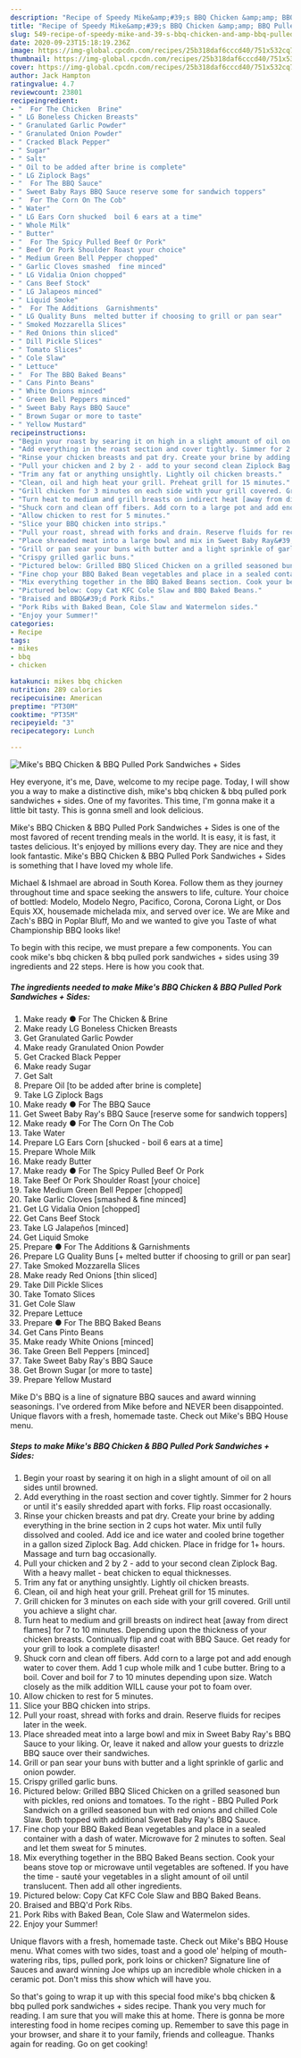 ```yaml
---
description: "Recipe of Speedy Mike&amp;#39;s BBQ Chicken &amp;amp; BBQ Pulled Pork Sandwiches + Sides"
title: "Recipe of Speedy Mike&amp;#39;s BBQ Chicken &amp;amp; BBQ Pulled Pork Sandwiches + Sides"
slug: 549-recipe-of-speedy-mike-and-39-s-bbq-chicken-and-amp-bbq-pulled-pork-sandwiches-sides
date: 2020-09-23T15:18:19.236Z
image: https://img-global.cpcdn.com/recipes/25b318daf6cccd40/751x532cq70/mikes-bbq-chicken-bbq-pulled-pork-sandwiches-sides-recipe-main-photo.jpg
thumbnail: https://img-global.cpcdn.com/recipes/25b318daf6cccd40/751x532cq70/mikes-bbq-chicken-bbq-pulled-pork-sandwiches-sides-recipe-main-photo.jpg
cover: https://img-global.cpcdn.com/recipes/25b318daf6cccd40/751x532cq70/mikes-bbq-chicken-bbq-pulled-pork-sandwiches-sides-recipe-main-photo.jpg
author: Jack Hampton
ratingvalue: 4.7
reviewcount: 23801
recipeingredient:
- "  For The Chicken  Brine"
- " LG Boneless Chicken Breasts"
- " Granulated Garlic Powder"
- " Granulated Onion Powder"
- " Cracked Black Pepper"
- " Sugar"
- " Salt"
- " Oil to be added after brine is complete"
- " LG Ziplock Bags"
- "  For The BBQ Sauce"
- " Sweet Baby Rays BBQ Sauce reserve some for sandwich toppers"
- "  For The Corn On The Cob"
- " Water"
- " LG Ears Corn shucked  boil 6 ears at a time"
- " Whole Milk"
- " Butter"
- "  For The Spicy Pulled Beef Or Pork"
- " Beef Or Pork Shoulder Roast your choice"
- " Medium Green Bell Pepper chopped"
- " Garlic Cloves smashed  fine minced"
- " LG Vidalia Onion chopped"
- " Cans Beef Stock"
- " LG Jalapeos minced"
- " Liquid Smoke"
- "  For The Additions  Garnishments"
- " LG Quality Buns  melted butter if choosing to grill or pan sear"
- " Smoked Mozzarella Slices"
- " Red Onions thin sliced"
- " Dill Pickle Slices"
- " Tomato Slices"
- " Cole Slaw"
- " Lettuce"
- "  For The BBQ Baked Beans"
- " Cans Pinto Beans"
- " White Onions minced"
- " Green Bell Peppers minced"
- " Sweet Baby Rays BBQ Sauce"
- " Brown Sugar or more to taste"
- " Yellow Mustard"
recipeinstructions:
- "Begin your roast by searing it on high in a slight amount of oil on all sides until browned."
- "Add everything in the roast section and cover tightly. Simmer for 2 hours or until it&#39;s easily shredded apart with forks. Flip roast occasionally."
- "Rinse your chicken breasts and pat dry. Create your brine by adding everything in the brine section in 2 cups hot water. Mix until fully dissolved and cooled. Add ice and ice water and cooled brine together in a gallon sized Ziplock Bag. Add chicken. Place in fridge for 1+ hours. Massage and turn bag occasionally."
- "Pull your chicken and 2 by 2 - add to your second clean Ziplock Bag. With a heavy mallet - beat chicken to equal thicknesses."
- "Trim any fat or anything unsightly. Lightly oil chicken breasts."
- "Clean, oil and high heat your grill. Preheat grill for 15 minutes."
- "Grill chicken for 3 minutes on each side with your grill covered. Grill until you achieve a slight char."
- "Turn heat to medium and grill breasts on indirect heat [away from direct flames] for 7 to 10 minutes. Depending upon the thickness of your chicken breasts. Continually flip and coat with BBQ Sauce. Get ready for your grill to look a complete disaster!"
- "Shuck corn and clean off fibers. Add corn to a large pot and add enough water to cover them. Add 1 cup whole milk and 1 cube butter. Bring to a boil. Cover and boil for 7 to 10 minutes depending upon size. Watch closely as the milk addition WILL cause your pot to foam over."
- "Allow chicken to rest for 5 minutes."
- "Slice your BBQ chicken into strips."
- "Pull your roast, shread with forks and drain. Reserve fluids for recipes later in the week."
- "Place shreaded meat into a large bowl and mix in Sweet Baby Ray&#39;s BBQ Sauce to your liking. Or, leave it naked and allow your guests to drizzle BBQ sauce over their sandwiches."
- "Grill or pan sear your buns with butter and a light sprinkle of garlic and onion powder."
- "Crispy grilled garlic buns."
- "Pictured below: Grilled BBQ Sliced Chicken on a grilled seasoned bun with pickles, red onions and tomatoes. To the right - BBQ Pulled Pork Sandwich on a grilled seasoned bun with red onions and chilled Cole Slaw. Both topped with additional Sweet Baby Ray&#39;s BBQ Sauce."
- "Fine chop your BBQ Baked Bean vegetables and place in a sealed container with a dash of water. Microwave for 2 minutes to soften. Seal and let them sweat for 5 minutes."
- "Mix everything together in the BBQ Baked Beans section. Cook your beans stove top or microwave until vegetables are softened. If you have the time - sauté your vegetables in a slight amount of oil until translucent. Then add all other ingredients."
- "Pictured below: Copy Cat KFC Cole Slaw and BBQ Baked Beans."
- "Braised and BBQ&#39;d Pork Ribs."
- "Pork Ribs with Baked Bean, Cole Slaw and Watermelon sides."
- "Enjoy your Summer!"
categories:
- Recipe
tags:
- mikes
- bbq
- chicken

katakunci: mikes bbq chicken 
nutrition: 289 calories
recipecuisine: American
preptime: "PT30M"
cooktime: "PT35M"
recipeyield: "3"
recipecategory: Lunch

---
```



![Mike&#39;s BBQ Chicken &amp; BBQ Pulled Pork Sandwiches + Sides](https://img-global.cpcdn.com/recipes/25b318daf6cccd40/751x532cq70/mikes-bbq-chicken-bbq-pulled-pork-sandwiches-sides-recipe-main-photo.jpg)

Hey everyone, it's me, Dave, welcome to my recipe page. Today, I will show you a way to make a distinctive dish, mike&#39;s bbq chicken &amp; bbq pulled pork sandwiches + sides. One of my favorites. This time, I'm gonna make it a little bit tasty. This is gonna smell and look delicious.

Mike&#39;s BBQ Chicken &amp; BBQ Pulled Pork Sandwiches + Sides is one of the most favored of recent trending meals in the world. It is easy, it is fast, it tastes delicious. It's enjoyed by millions every day. They are nice and they look fantastic. Mike&#39;s BBQ Chicken &amp; BBQ Pulled Pork Sandwiches + Sides is something that I have loved my whole life.

Michael &amp; Ishmael are abroad in South Korea. Follow them as they journey throughout time and space seeking the answers to life, culture. Your choice of bottled: Modelo, Modelo Negro, Pacifico, Corona, Corona Light, or Dos Equis XX, housemade michelada mix, and served over ice. We are Mike and Zach&#39;s BBQ in Poplar Bluff, Mo and we wanted to give you Taste of what Championship BBQ looks like!


To begin with this recipe, we must prepare a few components. You can cook mike&#39;s bbq chicken &amp; bbq pulled pork sandwiches + sides using 39 ingredients and 22 steps. Here is how you cook that.

<!--inarticleads1-->

##### The ingredients needed to make Mike&#39;s BBQ Chicken &amp; BBQ Pulled Pork Sandwiches + Sides:

1. Make ready  ● For The Chicken &amp; Brine
1. Make ready  LG Boneless Chicken Breasts
1. Get  Granulated Garlic Powder
1. Make ready  Granulated Onion Powder
1. Get  Cracked Black Pepper
1. Make ready  Sugar
1. Get  Salt
1. Prepare  Oil [to be added after brine is complete]
1. Take  LG Ziplock Bags
1. Make ready  ● For The BBQ Sauce
1. Get  Sweet Baby Ray&#39;s BBQ Sauce [reserve some for sandwich toppers]
1. Make ready  ● For The Corn On The Cob
1. Take  Water
1. Prepare  LG Ears Corn [shucked - boil 6 ears at a time]
1. Prepare  Whole Milk
1. Make ready  Butter
1. Make ready  ● For The Spicy Pulled Beef Or Pork
1. Take  Beef Or Pork Shoulder Roast [your choice]
1. Take  Medium Green Bell Pepper [chopped]
1. Take  Garlic Cloves [smashed &amp; fine minced]
1. Get  LG Vidalia Onion [chopped]
1. Get  Cans Beef Stock
1. Take  LG Jalapeños [minced]
1. Get  Liquid Smoke
1. Prepare  ● For The Additions &amp; Garnishments
1. Prepare  LG Quality Buns [+ melted butter if choosing to grill or pan sear]
1. Take  Smoked Mozzarella Slices
1. Make ready  Red Onions [thin sliced]
1. Take  Dill Pickle Slices
1. Take  Tomato Slices
1. Get  Cole Slaw
1. Prepare  Lettuce
1. Prepare  ● For The BBQ Baked Beans
1. Get  Cans Pinto Beans
1. Make ready  White Onions [minced]
1. Take  Green Bell Peppers [minced]
1. Take  Sweet Baby Ray&#39;s BBQ Sauce
1. Get  Brown Sugar [or more to taste]
1. Prepare  Yellow Mustard


Mike D&#39;s BBQ is a line of signature BBQ sauces and award winning seasonings. I&#39;ve ordered from Mike before and NEVER been disappointed. Unique flavors with a fresh, homemade taste. Check out Mike&#39;s BBQ House menu. 

<!--inarticleads2-->

##### Steps to make Mike&#39;s BBQ Chicken &amp; BBQ Pulled Pork Sandwiches + Sides:

1. Begin your roast by searing it on high in a slight amount of oil on all sides until browned.
1. Add everything in the roast section and cover tightly. Simmer for 2 hours or until it&#39;s easily shredded apart with forks. Flip roast occasionally.
1. Rinse your chicken breasts and pat dry. Create your brine by adding everything in the brine section in 2 cups hot water. Mix until fully dissolved and cooled. Add ice and ice water and cooled brine together in a gallon sized Ziplock Bag. Add chicken. Place in fridge for 1+ hours. Massage and turn bag occasionally.
1. Pull your chicken and 2 by 2 - add to your second clean Ziplock Bag. With a heavy mallet - beat chicken to equal thicknesses.
1. Trim any fat or anything unsightly. Lightly oil chicken breasts.
1. Clean, oil and high heat your grill. Preheat grill for 15 minutes.
1. Grill chicken for 3 minutes on each side with your grill covered. Grill until you achieve a slight char.
1. Turn heat to medium and grill breasts on indirect heat [away from direct flames] for 7 to 10 minutes. Depending upon the thickness of your chicken breasts. Continually flip and coat with BBQ Sauce. Get ready for your grill to look a complete disaster!
1. Shuck corn and clean off fibers. Add corn to a large pot and add enough water to cover them. Add 1 cup whole milk and 1 cube butter. Bring to a boil. Cover and boil for 7 to 10 minutes depending upon size. Watch closely as the milk addition WILL cause your pot to foam over.
1. Allow chicken to rest for 5 minutes.
1. Slice your BBQ chicken into strips.
1. Pull your roast, shread with forks and drain. Reserve fluids for recipes later in the week.
1. Place shreaded meat into a large bowl and mix in Sweet Baby Ray&#39;s BBQ Sauce to your liking. Or, leave it naked and allow your guests to drizzle BBQ sauce over their sandwiches.
1. Grill or pan sear your buns with butter and a light sprinkle of garlic and onion powder.
1. Crispy grilled garlic buns.
1. Pictured below: Grilled BBQ Sliced Chicken on a grilled seasoned bun with pickles, red onions and tomatoes. To the right - BBQ Pulled Pork Sandwich on a grilled seasoned bun with red onions and chilled Cole Slaw. Both topped with additional Sweet Baby Ray&#39;s BBQ Sauce.
1. Fine chop your BBQ Baked Bean vegetables and place in a sealed container with a dash of water. Microwave for 2 minutes to soften. Seal and let them sweat for 5 minutes.
1. Mix everything together in the BBQ Baked Beans section. Cook your beans stove top or microwave until vegetables are softened. If you have the time - sauté your vegetables in a slight amount of oil until translucent. Then add all other ingredients.
1. Pictured below: Copy Cat KFC Cole Slaw and BBQ Baked Beans.
1. Braised and BBQ&#39;d Pork Ribs.
1. Pork Ribs with Baked Bean, Cole Slaw and Watermelon sides.
1. Enjoy your Summer!


Unique flavors with a fresh, homemade taste. Check out Mike&#39;s BBQ House menu. What comes with two sides, toast and a good ole&#39; helping of mouth-watering ribs, tips, pulled pork, pork loins or chicken? Signature line of Sauces and award winning Joe whips up an incredible whole chicken in a ceramic pot. Don&#39;t miss this show which will have you. 

So that's going to wrap it up with this special food mike&#39;s bbq chicken &amp; bbq pulled pork sandwiches + sides recipe. Thank you very much for reading. I am sure that you will make this at home. There is gonna be more interesting food in home recipes coming up. Remember to save this page in your browser, and share it to your family, friends and colleague. Thanks again for reading. Go on get cooking!
